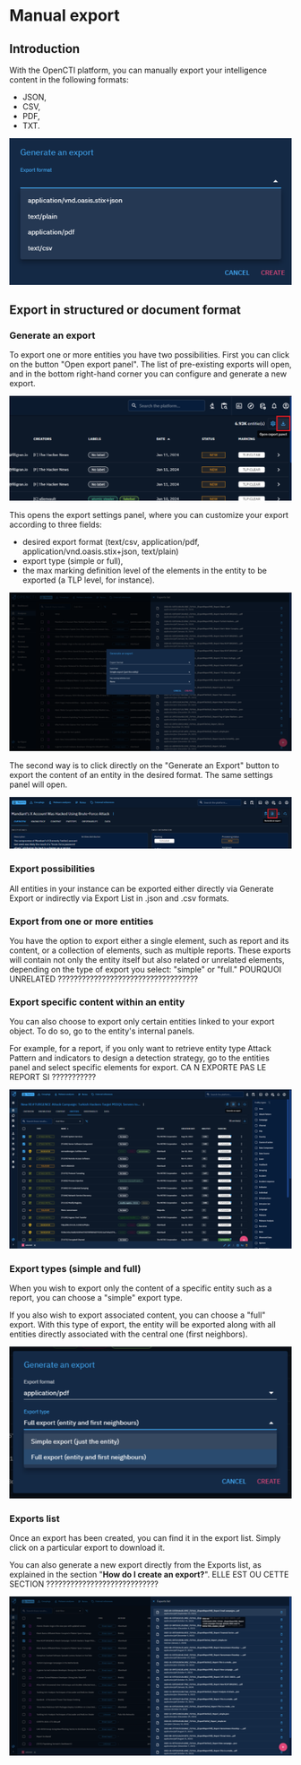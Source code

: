 # Manual export

## Introduction

With the OpenCTI platform, you can manually export your intelligence content in the following formats:

- JSON,
- CSV,
- PDF,
- TXT.


![Generate an export panel](assets/Generate_an_export_panel.png)

## Export in structured or document format

### Generate an export

To export one or more entities you have two possibilities. First you can click on the button "Open export panel". The list of pre-existing exports will open, and in the bottom right-hand corner you can configure and generate a new export.

![open export panel](assets/open_export_panel.png)

This opens the export settings panel, where you can customize your export according to three fields:

- desired export format (text/csv, application/pdf, application/vnd.oasis.stix+json, text/plain)
- export type (simple or full),
- the max marking definition level of the elements in the entity to be exported (a TLP level, for instance).

![customize your export](assets/customize_your_export.png)

The second way is to click directly on the "Generate an Export" button to export the content of an entity in the desired format. The same settings panel will open.

![Export entity content](assets/Export_entity_content.png)

### Export possibilities

All entities in your instance can be exported either directly via Generate Export or indirectly via Export List in .json and .csv formats.

### Export from one or more entities

You have the option to export either a single element, such as report and its content, or a collection of elements, such as multiple reports. These exports will contain not only the entity itself but also related or unrelated elements, depending on the type of export you select: "simple" or "full."
POURQUOI UNRELATED ???????????????????????????????????

### Export specific content within an entity

You can also choose to export only certain entities linked to your export object. To do so, go to the entity's internal panels.

For example, for a report, if you only want to retrieve entity type Attack Pattern and indicators to design a detection strategy, go to the entities panel and select specific elements for export.
CA N EXPORTE PAS LE REPORT SI ???????????


![Export specific elements](assets/Export_specific_elements.png)

### Export types (simple and full)

When you wish to export only the content of a specific entity such as a report, you can choose a "simple" export type.

If you also wish to export associated content, you can choose a "full" export. With this type of export, the entity will be exported along with all entities directly associated with the central one (first neighbors).

![Export types](assets/Export_types.png)

### Exports list

Once an export has been created, you can find it in the export list. Simply click on a particular export to download it.

You can also generate a new export directly from the Exports list, as explained in the section "**How do I create an export?**". ELLE EST OU CETTE SECTION ????????????????????????????

![Exports list](assets/Exports_list.png)
